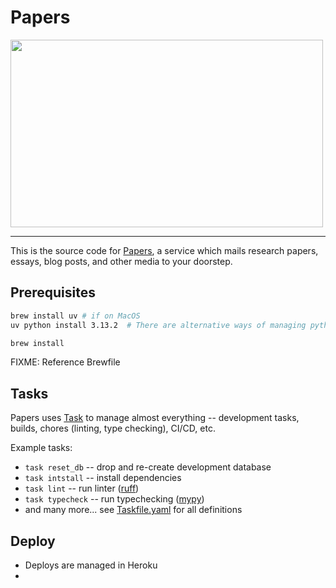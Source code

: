 # Papers

<img src="https://github.com/user-attachments/assets/baf26b49-1a71-474e-9ba0-635c92fa7b53" width="500" height="300">

---

This is the source code for [Papers](https://get-papers.com), a service which mails research papers, essays, blog posts, and other media to your doorstep.


## Prerequisites
```sh
brew install uv # if on MacOS
uv python install 3.13.2  # There are alternative ways of managing python versions -- see here https://docs.astral.sh/uv/guides/install-python/

brew install
```
FIXME: Reference Brewfile


## Tasks

Papers uses [Task](https://taskfile.dev/) to manage almost everything -- development tasks, builds, chores (linting, type checking), CI/CD, etc.

Example tasks:
- `task reset_db` -- drop and re-create development database
- `task intstall` -- install dependencies
- `task lint` -- run linter ([ruff](https://github.com/astral-sh/ruff))
- `task typecheck` -- run typechecking ([mypy](https://github.com/python/mypy))
- and many more... see [Taskfile.yaml](Taskfile.yaml) for all definitions


## Deploy

- Deploys are managed in Heroku
- 

